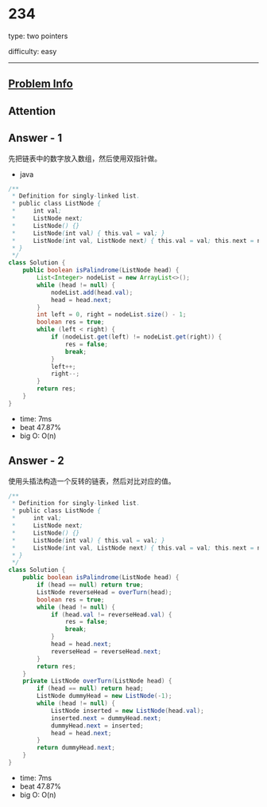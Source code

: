 
# 234
type: two pointers

difficulty: easy

---

## [Problem Info][problem_link]

## Attention

## Answer - 1
先把链表中的数字放入数组，然后使用双指针做。

- java

```java
/**
 * Definition for singly-linked list.
 * public class ListNode {
 *     int val;
 *     ListNode next;
 *     ListNode() {}
 *     ListNode(int val) { this.val = val; }
 *     ListNode(int val, ListNode next) { this.val = val; this.next = next; }
 * }
 */
class Solution {
    public boolean isPalindrome(ListNode head) {
        List<Integer> nodeList = new ArrayList<>();
        while (head != null) {
            nodeList.add(head.val);
            head = head.next;
        }
        int left = 0, right = nodeList.size() - 1;
        boolean res = true;
        while (left < right) {
            if (nodeList.get(left) != nodeList.get(right)) {
                res = false;
                break;
            }
            left++;
            right--;
        }
        return res;
    }
}
```
- time: 7ms
- beat 47.87%
- big O: O(n)

## Answer - 2
使用头插法构造一个反转的链表，然后对比对应的值。
```java
/**
 * Definition for singly-linked list.
 * public class ListNode {
 *     int val;
 *     ListNode next;
 *     ListNode() {}
 *     ListNode(int val) { this.val = val; }
 *     ListNode(int val, ListNode next) { this.val = val; this.next = next; }
 * }
 */
class Solution {
    public boolean isPalindrome(ListNode head) {
        if (head == null) return true;
        ListNode reverseHead = overTurn(head);
        boolean res = true;
        while (head != null) {
            if (head.val != reverseHead.val) {
                res = false;
                break;
            }
            head = head.next;
            reverseHead = reverseHead.next;
        }
        return res;
    }
    private ListNode overTurn(ListNode head) {
        if (head == null) return head;
        ListNode dummyHead = new ListNode(-1);
        while (head != null) {
            ListNode inserted = new ListNode(head.val);
            inserted.next = dummyHead.next;
            dummyHead.next = inserted;
            head = head.next;
        }
        return dummyHead.next;
    }
}
```
- time: 7ms
- beat 47.87%
- big O: O(n)

[problem_link]: https://leetcode-cn.com/problems/palindrome-linked-list/

